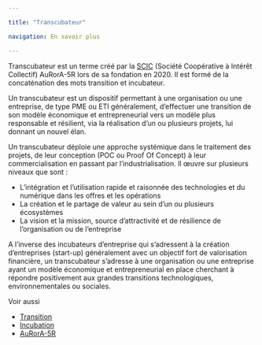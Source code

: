 ```yaml
---

title: "Transcubateur"

navigation: En savoir plus

---
```


Transcubateur est un terme créé par la [SCIC](https://www.google.com/url?q=https://fr.wikipedia.org/wiki/Incubateur_(%25C5%2593uf)&sa=D&ust=1611315688227000&usg=AOvVaw1kgigAr2P-JlkSFR_H_B1j) (Société Coopérative à Intérêt Collectif) AuRorA-5R lors de sa fondation en 2020. Il est formé de la concaténation des mots transition et incubateur.

Un transcubateur est un dispositif permettant à une organisation ou une entreprise, de type PME ou ETI généralement, d’effectuer une transition de son modèle économique et entrepreneurial vers un modèle plus responsable et résilient, via la réalisation d’un ou plusieurs projets, lui donnant un nouvel élan.

Un transcubateur déploie une approche systémique dans le traitement des projets, de leur conception (POC ou Proof Of Concept) à leur commercialisation en passant par l’industrialisation. Il œuvre sur plusieurs niveaux que sont :


* L’intégration et l’utilisation rapide et raisonnée des technologies et du numérique dans les offres et les opérations
* La création et le partage de valeur au sein d’un ou plusieurs écosystèmes
* La vision et la mission, source d’attractivité et de résilience de l’organisation ou de l’entreprise

A l’inverse des incubateurs d’entreprise qui s’adressent à la création d’entreprises (start-up) généralement avec un objectif fort de valorisation financière, un transcubateur s’adresse à une organisation ou une entreprise ayant un modèle économique et entrepreneurial en place cherchant à répondre positivement aux grandes transitions technologiques, environnementales ou sociales.

Voir aussi


* [Transition](https://www.google.com/url?q=https://fr.wikipedia.org/wiki/Transition&sa=D&ust=1611315688231000&usg=AOvVaw1qx4pwGkLJpZPTj2V4wGjC)
* [Incubation](https://www.google.com/url?q=https://fr.wikipedia.org/wiki/Incubation&sa=D&ust=1611315688231000&usg=AOvVaw2M5pvUNWfaFO0_KLzAdFYK) 
* [AuRorA-5R](https://www.google.com/url?q=https://aurora-5r.fr/&sa=D&ust=1611315688232000&usg=AOvVaw2Y4h2x8DlPoiyIWOF0KQ0M) 

 

